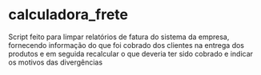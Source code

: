 # calculadora_frete
Script feito para limpar relatórios de fatura do sistema da empresa, fornecendo informação do que foi cobrado dos clientes na entrega dos produtos e em seguida recalcular o que deveria ter sido cobrado e indicar os motivos das divergências
